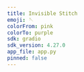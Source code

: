 ```yaml
---
title: Invisible Stitch
emoji: 🪡
colorFrom: pink
colorTo: purple
sdk: gradio
sdk_version: 4.27.0
app_file: app.py
pinned: false
---
```

